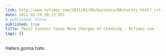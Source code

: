 ```yaml
---
link: http://www.nytimes.com/2011/01/06/business/06charity.html?_r=1
date: 2011-01-19 20:13 UTC
# published: false
published: true
title: Pepsi Contest Faces More Charges of Cheating - NYTimes.com
tags: []
---
```


Haters gonna hate.
